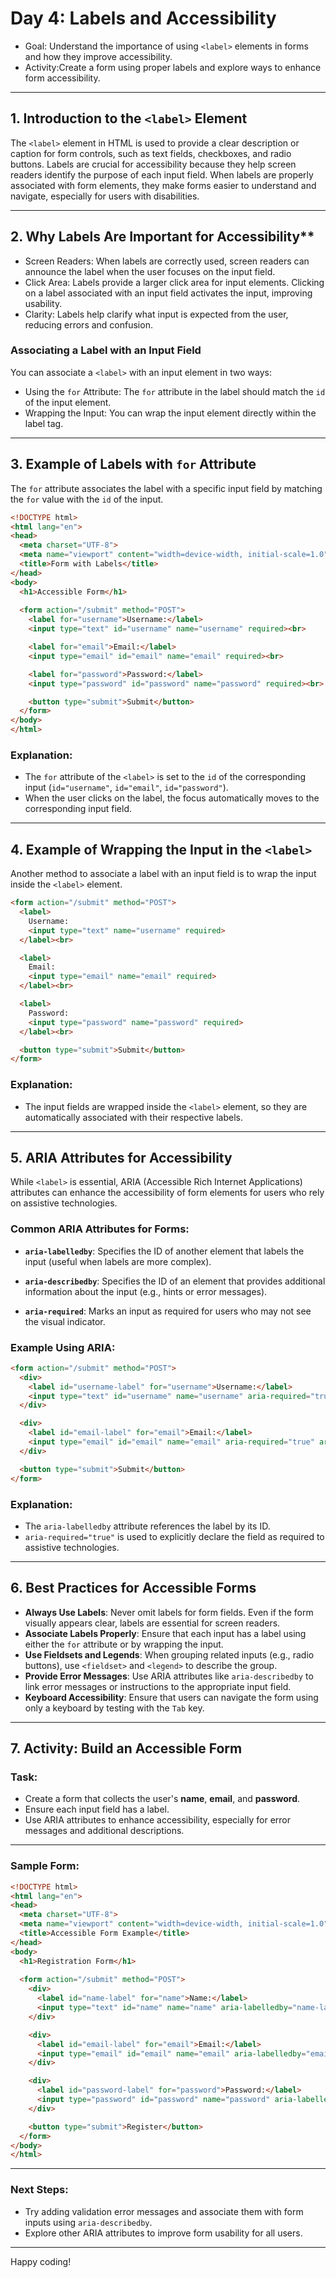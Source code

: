 # Day 4: Labels and Accessibility

- Goal: Understand the importance of using `<label>` elements in forms and how they improve accessibility.
- Activity:Create a form using proper labels and explore ways to enhance form accessibility.

---

## 1. Introduction to the `<label>` Element

The `<label>` element in HTML is used to provide a clear description or caption for form controls, such as text fields, checkboxes, and radio buttons. Labels are crucial for accessibility because they help screen readers identify the purpose of each input field. When labels are properly associated with form elements, they make forms easier to understand and navigate, especially for users with disabilities.

---

## 2. Why Labels Are Important for Accessibility**

- Screen Readers: When labels are correctly used, screen readers can announce the label when the user focuses on the input field.
- Click Area: Labels provide a larger click area for input elements. Clicking on a label associated with an input field activates the input, improving usability.
- Clarity: Labels help clarify what input is expected from the user, reducing errors and confusion.

### Associating a Label with an Input Field
You can associate a `<label>` with an input element in two ways:
- Using the `for` Attribute: The `for` attribute in the label should match the `id` of the input element.
- Wrapping the Input: You can wrap the input element directly within the label tag.

---

## 3. Example of Labels with `for` Attribute

The `for` attribute associates the label with a specific input field by matching the `for` value with the `id` of the input.

```html
<!DOCTYPE html>
<html lang="en">
<head>
  <meta charset="UTF-8">
  <meta name="viewport" content="width=device-width, initial-scale=1.0">
  <title>Form with Labels</title>
</head>
<body>
  <h1>Accessible Form</h1>
  
  <form action="/submit" method="POST">
    <label for="username">Username:</label>
    <input type="text" id="username" name="username" required><br>

    <label for="email">Email:</label>
    <input type="email" id="email" name="email" required><br>

    <label for="password">Password:</label>
    <input type="password" id="password" name="password" required><br>

    <button type="submit">Submit</button>
  </form>
</body>
</html>
```

### **Explanation:**
- The `for` attribute of the `<label>` is set to the `id` of the corresponding input (`id="username"`, `id="email"`, `id="password"`).
- When the user clicks on the label, the focus automatically moves to the corresponding input field.

---

## 4. Example of Wrapping the Input in the `<label>`

Another method to associate a label with an input field is to wrap the input inside the `<label>` element.

```html
<form action="/submit" method="POST">
  <label>
    Username:
    <input type="text" name="username" required>
  </label><br>

  <label>
    Email:
    <input type="email" name="email" required>
  </label><br>

  <label>
    Password:
    <input type="password" name="password" required>
  </label><br>

  <button type="submit">Submit</button>
</form>
```

### Explanation:
- The input fields are wrapped inside the `<label>` element, so they are automatically associated with their respective labels.

---

## 5. ARIA Attributes for Accessibility

While `<label>` is essential, ARIA (Accessible Rich Internet Applications) attributes can enhance the accessibility of form elements for users who rely on assistive technologies.

### Common ARIA Attributes for Forms:

- **`aria-labelledby`**: Specifies the ID of another element that labels the input (useful when labels are more complex).
  
- **`aria-describedby`**: Specifies the ID of an element that provides additional information about the input (e.g., hints or error messages).
  
- **`aria-required`**: Marks an input as required for users who may not see the visual indicator.

### **Example Using ARIA:**

```html
<form action="/submit" method="POST">
  <div>
    <label id="username-label" for="username">Username:</label>
    <input type="text" id="username" name="username" aria-required="true" aria-labelledby="username-label" required>
  </div>

  <div>
    <label id="email-label" for="email">Email:</label>
    <input type="email" id="email" name="email" aria-required="true" aria-labelledby="email-label" required>
  </div>

  <button type="submit">Submit</button>
</form>
```

### Explanation:
- The `aria-labelledby` attribute references the label by its ID.
- `aria-required="true"` is used to explicitly declare the field as required to assistive technologies.

---

## 6. Best Practices for Accessible Forms

- **Always Use Labels**: Never omit labels for form fields. Even if the form visually appears clear, labels are essential for screen readers.
- **Associate Labels Properly**: Ensure that each input has a label using either the `for` attribute or by wrapping the input.
- **Use Fieldsets and Legends**: When grouping related inputs (e.g., radio buttons), use `<fieldset>` and `<legend>` to describe the group.
- **Provide Error Messages**: Use ARIA attributes like `aria-describedby` to link error messages or instructions to the appropriate input field.
- **Keyboard Accessibility**: Ensure that users can navigate the form using only a keyboard by testing with the `Tab` key.

---

## **7. Activity: Build an Accessible Form**

### **Task:**
- Create a form that collects the user's **name**, **email**, and **password**.
- Ensure each input field has a label.
- Use ARIA attributes to enhance accessibility, especially for error messages and additional descriptions.

---

### **Sample Form:**

```html
<!DOCTYPE html>
<html lang="en">
<head>
  <meta charset="UTF-8">
  <meta name="viewport" content="width=device-width, initial-scale=1.0">
  <title>Accessible Form Example</title>
</head>
<body>
  <h1>Registration Form</h1>
  
  <form action="/submit" method="POST">
    <div>
      <label id="name-label" for="name">Name:</label>
      <input type="text" id="name" name="name" aria-labelledby="name-label" aria-required="true" required>
    </div>

    <div>
      <label id="email-label" for="email">Email:</label>
      <input type="email" id="email" name="email" aria-labelledby="email-label" aria-required="true" required>
    </div>

    <div>
      <label id="password-label" for="password">Password:</label>
      <input type="password" id="password" name="password" aria-labelledby="password-label" aria-required="true" required>
    </div>

    <button type="submit">Register</button>
  </form>
</body>
</html>
```

---

### **Next Steps:**
- Try adding validation error messages and associate them with form inputs using `aria-describedby`.
- Explore other ARIA attributes to improve form usability for all users.

---

Happy coding!
